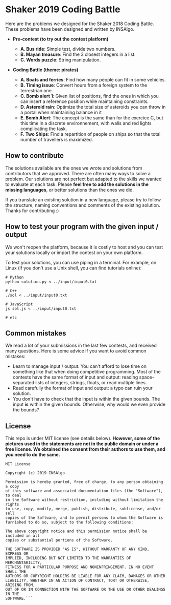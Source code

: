 # Shaker 2019 Coding Battle

Here are the problems we designed for the Shaker 2018 Coding Battle. These problems have been designed and written by INSAlgo.

* **Pre-contest (to try out the contest platform)**
    - **A. Bus ride**: Simple test, divide two numbers.
    - **B. Mayan treasure**: Find the 3 closest integers in a list.
    - **C. Words puzzle**: String manipulation.

* **Coding Battle (theme: pirates)**
    - **A. Boats and ferries**: Find how many people can fit in some vehicles.
    - **B. Timing issue**: Convert hours from a foreign system to the terrestrian one.
    - **C. Bomb alert 1**: Given list of positions, find the ones in which you can insert a reference position while maintaining constraints.
    - **D. Asteroid rain**: Optimize the total size of asteroids you can throw in a portal when maintaining balance in it
    - **E. Bomb Alert**: The concept is the same than for the exercice C, but this time in a discrete environnement, with walls and red lights complicating the task.
    - **F. Two Ships**: Find a repartition of people on ships so that the total number of travellers is maximized.

## How to contribute

The solutions available are the ones we wrote and solutions from contributors that we approved. There are often many ways to solve a problem. Our solutions are not perfect but adapted to the skills we wanted to evaluate at each task. Please **feel free to add the solutions in the missing languages**, or better solutions than the ones we did.

If you translate an existing solution in a new language, please try to follow the structure, naming conventions and comments of the existing solution. Thanks for contributing :)

## How to test your program with the given input / output

We won't reopen the platform, because it is costly to host and you can test your solutions locally or import the contest on your own platform.

To test your solutions, you can use piping in a terminal. For example, on Linux (if you don't use a Unix shell, you can find tutorials online):

```Shell
# Python
python solution.py < ../input/input0.txt

# C++
./sol < ../input/input0.txt

# JavaScript
js sol.js < ../input/input0.txt

# etc
```

## Common mistakes

We read a lot of your submissions in the last few contests, and received many questions. Here is some advice if you want to avoid common mistakes:

* Learn to manage input / output. You can't afford to lose time on something like that when doing competitive programming. Most of the contests have the same format of input and output: reading space-separated lists of integers, strings, floats, or read multiple lines.
* Read carefully the format of input and output: a typo can ruin your solution.
* You don't have to check that the input is within the given bounds. The input **is** within the given bounds. Otherwise, why would we even provide the bounds?

## License

This repo is under MIT license (see details below). **However, some of the pictures used in the statements are not in the public domain or under a free license. We obtained the consent from their authors to use them, and you need to do the same.**

```
MIT License

Copyright (c) 2019 INSAlgo

Permission is hereby granted, free of charge, to any person obtaining a copy
of this software and associated documentation files (the "Software"), to deal
in the Software without restriction, including without limitation the rights
to use, copy, modify, merge, publish, distribute, sublicense, and/or sell
copies of the Software, and to permit persons to whom the Software is
furnished to do so, subject to the following conditions:

The above copyright notice and this permission notice shall be included in all
copies or substantial portions of the Software.

THE SOFTWARE IS PROVIDED "AS IS", WITHOUT WARRANTY OF ANY KIND, EXPRESS OR
IMPLIED, INCLUDING BUT NOT LIMITED TO THE WARRANTIES OF MERCHANTABILITY,
FITNESS FOR A PARTICULAR PURPOSE AND NONINFRINGEMENT. IN NO EVENT SHALL THE
AUTHORS OR COPYRIGHT HOLDERS BE LIABLE FOR ANY CLAIM, DAMAGES OR OTHER
LIABILITY, WHETHER IN AN ACTION OF CONTRACT, TORT OR OTHERWISE, ARISING FROM,
OUT OF OR IN CONNECTION WITH THE SOFTWARE OR THE USE OR OTHER DEALINGS IN THE
SOFTWARE.```
